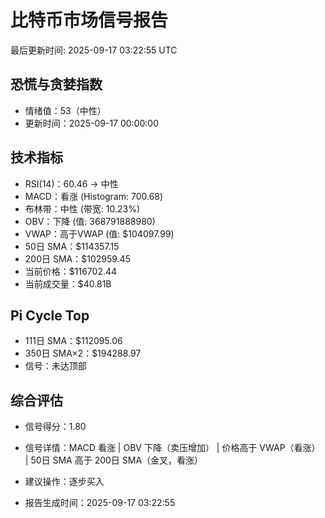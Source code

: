 # 比特币市场信号报告

最后更新时间: 2025-09-17 03:22:55 UTC

## 恐慌与贪婪指数
- 情绪值：53（中性）
- 更新时间：2025-09-17 00:00:00

## 技术指标
- RSI(14)：60.46 → 中性
- MACD：看涨 (Histogram: 700.68)
- 布林带：中性 (带宽: 10.23%)
- OBV：下降 (值: 368791888980)
- VWAP：高于VWAP (值: $104097.99)
- 50日 SMA：$114357.15
- 200日 SMA：$102959.45
- 当前价格：$116702.44
- 当前成交量：$40.81B

## Pi Cycle Top
- 111日 SMA：$112095.06
- 350日 SMA×2：$194288.97
- 信号：未达顶部

## 综合评估
- 信号得分：1.80
- 信号详情：MACD 看涨 | OBV 下降（卖压增加） | 价格高于 VWAP（看涨） | 50日 SMA 高于 200日 SMA（金叉，看涨）
- 建议操作：逐步买入

- 报告生成时间：2025-09-17 03:22:55